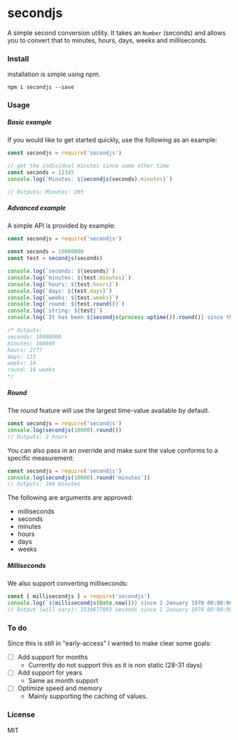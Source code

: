 # secondjs

A simple second conversion utility. It takes an `Number` (seconds) and allows you to convert that to minutes, hours, days, weeks and milliseconds.

### Install

installation is simple using npm.

```
npm i secondjs --save
```

### Usage

##### Basic example

If you would like to get started quickly, use the following as an example:

```js
const secondjs = require('secondjs')

// get the individual minutes since some other time
const seconds = 12345
console.log(`Minutes: ${secondjs(seconds).minutes}`)

// Outputs: Minutes: 205
```

##### Advanced example

A simple API is provided by example:

```js
const secondjs = require('secondjs')

const seconds = 10000000
const test = secondjs(seconds)

console.log(`seconds: ${seconds}`)
console.log(`minutes: ${test.minutes}`)
console.log(`hours: ${test.hours}`)
console.log(`days: ${test.days}`)
console.log(`weeks: ${test.weeks}`)
console.log(`round: ${test.round()}`)
console.log(`string: ${test}`)
console.log(`It has been ${secondjs(process.uptime()).round()} since this process started!`)

/* Outputs:
seconds: 10000000
minutes: 166666
hours: 2777
days: 115
weeks: 16
round: 16 weeks
*/
```

##### Round

The *round* feature will use the largest time-value available by default.

```js
const secondjs = require('secondjs')
console.log(secondjs(10000).round())
// Outputs: 2 hours
```

You can also pass in an override and make sure the value conforms to a specific measurement:

```js
const secondjs = require('secondjs')
console.log(secondjs(10000).round('minutes'))
// Outputs: 166 minutes
```
The following are arguments are approved:
* milliseconds
* seconds
* minutes
* hours
* days
* weeks

##### Milliseconds

We also support converting milliseconds:

```js
const { millisecondjs } = require('secondjs')
console.log(`${millisecondjs(Date.now())} since 1 January 1970 00:00:00 UTC`)
// Output (will vary): 1510677893 seconds since 1 January 1970 00:00:00 UTC
```

### To do

Since this is still in "early-access" I wanted to make clear some goals:

* [ ] Add support for months
  * Currently do not support this as it is non static (28-31 days)
* [ ] Add support for years
  * Same as month support
* [ ] Optimize speed and memory
  * Mainly supporting the caching of values.

### License

MIT
